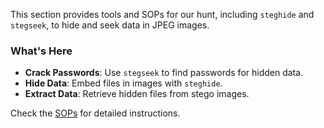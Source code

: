This section provides tools and SOPs for our hunt, including `steghide` and `stegseek`, to hide and seek data in JPEG images.

### What's Here
- **Crack Passwords**: Use `stegseek` to find passwords for hidden data.
- **Hide Data**: Embed files in images with `steghide`.
- **Extract Data**: Retrieve hidden files from stego images.

Check the [SOPs](./steg_tools_linux.md) for detailed instructions.